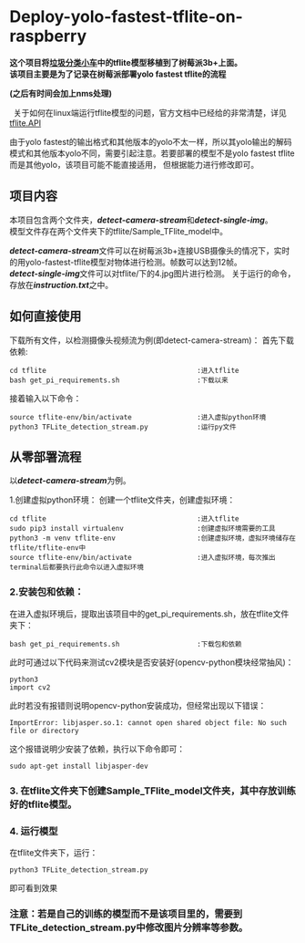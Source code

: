 # Deploy-yolo-fastest-tflite-on-raspberry
**这个项目将[垃圾分类小车](https://github.com/Charlie839242/-Trash-Classification-Car/blob/main/README.md)中的tflite模型移植到了树莓派3b+上面。**  
**该项目主要是为了记录在树莓派部署yolo fastest tflite的流程**  

**(之后有时间会加上nms处理)**

&ensp;关于如何在linux端运行tflite模型的问题，官方文档中已经给的非常清楚，详见[tflite.API](https://tensorflow.google.cn/lite/api_docs/python/tf/lite/Interpreter)  
  
由于yolo fastest的输出格式和其他版本的yolo不太一样，所以其yolo输出的解码模式和其他版本yolo不同，需要引起注意。若要部署的模型不是yolo fastest tflite而是其他yolo，该项目可能不能直接适用，
但根据能力进行修改即可。

## 项目内容
本项目包含两个文件夹，***detect-camera-stream***和***detect-single-img***。  
模型文件存在两个文件夹下的tflite/Sample_TFlite_model中。  

***detect-camera-stream***文件可以在树莓派3b+连接USB摄像头的情况下，实时的用yolo-fastest-tflite模型对物体进行检测。帧数可以达到12帧。  
***detect-single-img***文件可以对tflite/下的4.jpg图片进行检测。
关于运行的命令，存放在***instruction.txt***之中。  


## 如何直接使用
下载所有文件，以检测摄像头视频流为例(即detect-camera-stream)：
首先下载依赖:
```
cd tflite                                     :进入tflite
bash get_pi_requirements.sh                   :下载以来
```
接着输入以下命令：  
```
source tflite-env/bin/activate                :进入虚拟python环境
python3 TFLite_detection_stream.py            :运行py文件
```

## 从零部署流程  
以***detect-camera-stream***为例。  

1.创建虚拟python环境：
创建一个tflite文件夹，创建虚拟环境：
```
cd tflite                                     :进入tflite
sudo pip3 install virtualenv                  :创建虚拟环境需要的工具
python3 -m venv tflite-env                    :创建虚拟环境，虚拟环境储存在tflite/tflite-env中
source tflite-env/bin/activate                :进入虚拟环境，每次推出terminal后都要执行此命令以进入虚拟环境
```
### 2.安装包和依赖：
在进入虚拟环境后，提取出该项目中的get_pi_requirements.sh，放在tflite文件夹下：
```
bash get_pi_requirements.sh                   :下载包和依赖
```
此时可通过以下代码来测试cv2模块是否安装好(opencv-python模块经常抽风)：
```
python3
import cv2
```  
此时若没有报错则说明opencv-python安装成功，但经常出现以下错误：
```
ImportError: libjasper.so.1: cannot open shared object file: No such file or directory
```
这个报错说明少安装了依赖，执行以下命令即可：
```
sudo apt-get install libjasper-dev
```

### 3. 在tflite文件夹下创建Sample_TFlite_model文件夹，其中存放训练好的tflite模型。
### 4. 运行模型
在tflite文件夹下，运行：
```
python3 TFLite_detection_stream.py
```
即可看到效果
### 注意：若是自己的训练的模型而不是该项目里的，需要到TFLite_detection_stream.py中修改图片分辨率等参数。



